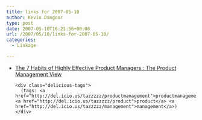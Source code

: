 ```yaml
---
title: links for 2007-05-10
author: Kevin Dangoor
type: post
date: 2007-05-10T16:21:56+00:00
url: /2007/05/10/links-for-2007-05-10/
categories:
  - Linkage

---
```

<ul class="delicious">
  <li>
    <div class="delicious-link">
      <a href="http://www.featureplan.com/community/2007/05/the_7_habits_of_highly_effecti_1.asp">The 7 Habits of Highly Effective Product Managers : The Product Management View</a>
    </div>
    
    <div class="delicious-tags">
      (tags: <a href="http://del.icio.us/tazzzzz/productmanagement">productmanagement</a> <a href="http://del.icio.us/tazzzzz/product">product</a> <a href="http://del.icio.us/tazzzzz/management">management</a>)
    </div>
  </li>
</ul>